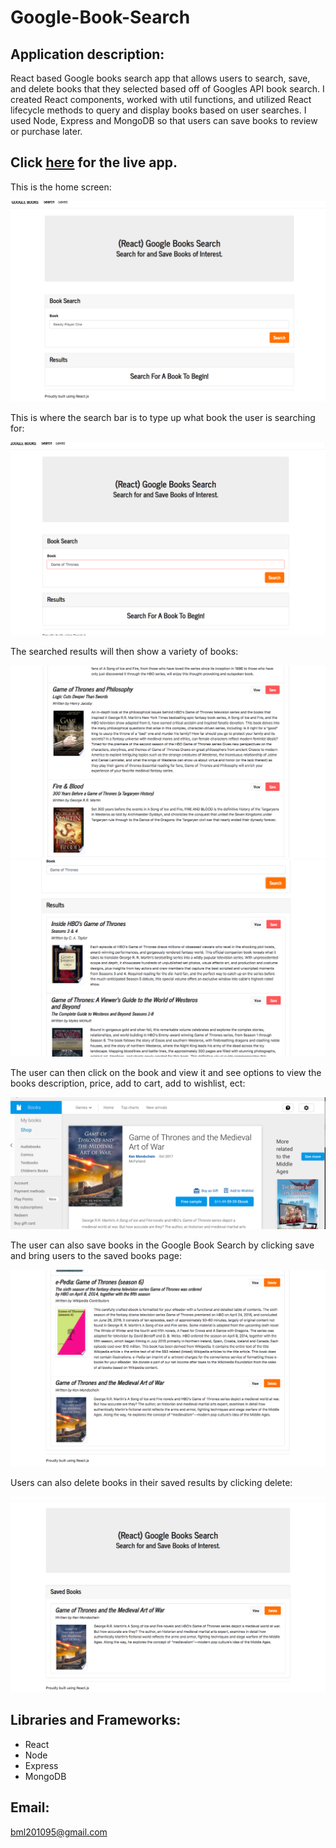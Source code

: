 # Google-Book-Search

## Application description:

 React based Google books search app that allows users to search, save, and delete books that they selected   based off of Googles API book search. I created React components, worked with util functions, and utilized React lifecycle methods to query and display books based on user searches. I used Node, Express and MongoDB so that users can save books to review or purchase later.
 

 ## Click [here](https://google-book-search-app-finder.herokuapp.com/) for the live app. 
 
 This is the home screen:
 
 ![Home Screenshot](client/images/home.png)
 
 This is where the search bar is to type up what book the user is searching for:
 
![Events Screenshot](client/images/search.png)
  
  
 The searched results will then show a variety of books:
 
  ![Events Screenshot](client/images/scroll1.png)
  ![Events Screenshot](client/images/scroll2.png) 
  
  The user can then click on the book and view it and see options to view the books description, price, add to cart, add to wishlist, ect:
  
  ![Events Screenshot](client/images/view.png)   
  
  The user can also save books in the Google Book Search by clicking save and bring users to the saved books page:
  
  ![Events Screenshot](client/images/saved.png)  
  
  Users can also delete books in their saved results by clicking delete:
  
  ![Events Screenshot](client/images/delete.png)  
  
  
## Libraries and Frameworks:

- React
- Node
- Express
- MongoDB

## Email:

bml201095@gmail.com
